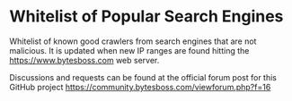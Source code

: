 # Whitelist of Popular Search Engines

Whitelist of known good crawlers from search engines that are not malicious. It is updated when new IP ranges are found hitting the https://www.bytesboss.com web server.

Discussions and requests can be found at the official forum post for this GitHub project https://community.bytesboss.com/viewforum.php?f=16 
